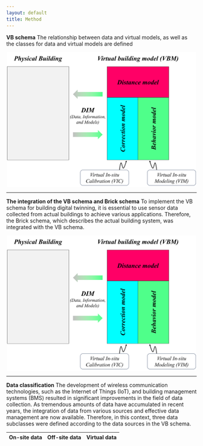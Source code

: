 ```yaml
---
layout: default
title: Method
---
```


**VB schema**
The relationship between data and virtual models, as well as the classes for data and virtual models are defined

<img src="/assets/images/Fig_1.png" alt="Project Overview" width="500" style="display: block; margin: 0 auto;">

---

**The integration of the VB schema and Brick schema**
To implement the VB schema for building digital twinning, it is essential to use sensor data collected from actual buildings to achieve various applications. Therefore, the Brick schema, which describes the actual building system, was integrated with the VB schema.

<img src="/assets/images/Fig_1.png" alt="Project Overview" width="500" style="display: block; margin: 0 auto;">

---

**Data classification**
The development of wireless communication technologies, such as the Internet of Things (IoT), and building management systems (BMS) resulted in significant improvements in the field of data collection. As tremendous amounts of data have accumulated in recent years, the integration of data from various sources and effective data management are now available. Therefore, in this context, three data subclasses were defined according to the data sources in the VB schema. 

| On-site data   | Off-site data  | Virtual data   |
|----------------|----------------|----------------|
